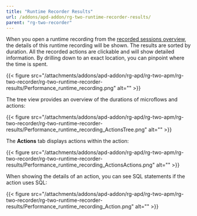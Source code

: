 ```yaml
---
title: "Runtime Recorder Results"
url: /addons/apd-addon/rg-two-runtime-recorder-results/
parent: "rg-two-recorder"
---
```


When you open a runtime recording from the [recorded sessions overview](/addons/apd-addon/rg-two-recorder/), the details of this runtime recording will be shown. The results are sorted by duration. All the recorded actions are clickable and will show detailed information. By drilling down to an exact location, you can pinpoint where the time is spent.

{{< figure src="/attachments/addons/apd-addon/rg-apd/rg-two-apm/rg-two-recorder/rg-two-runtime-recorder-results/Performance_runtime_recording.png" alt="" >}}

The tree view provides an overview of the durations of microflows and actions:

{{< figure src="/attachments/addons/apd-addon/rg-apd/rg-two-apm/rg-two-recorder/rg-two-runtime-recorder-results/Performance_runtime_recording_ActionsTree.png" alt="" >}}

The **Actions** tab displays actions within the action:
 
{{< figure src="/attachments/addons/apd-addon/rg-apd/rg-two-apm/rg-two-recorder/rg-two-runtime-recorder-results/Performance_runtime_recording_ActionsActions.png" alt="" >}}
 
When showing the details of an action, you can see SQL statements if the action uses SQL:
 
{{< figure src="/attachments/addons/apd-addon/rg-apd/rg-two-apm/rg-two-recorder/rg-two-runtime-recorder-results/Performance_runtime_recording_Action.png" alt="" >}}
